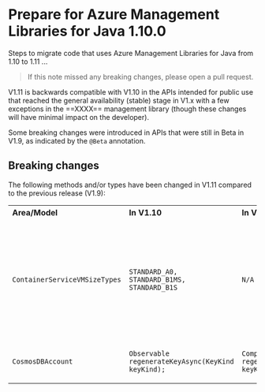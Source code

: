 # Prepare for Azure Management Libraries for Java 1.10.0 #

Steps to migrate code that uses Azure Management Libraries for Java from 1.10 to 1.11 ...

> If this note missed any breaking changes, please open a pull request.


V1.11 is backwards compatible with V1.10 in the APIs intended for public use that reached the general availability (stable) stage in V1.x with a few exceptions in the ==XXXX== management library (though these changes will have minimal impact on the developer). 

Some breaking changes were introduced in APIs that were still in Beta in V1.9, as indicated by the `@Beta` annotation.


## Breaking changes

The following methods and/or types have been changed in V1.11 compared to the previous release (V1.9):

<table>
  <tr>
    <th align=left>Area/Model</th>
    <th align=left>In V1.10</th>
    <th align=left>In V1.11</th>
    <th align=left>Remarks</th>
    <th align=left>Ref</th>
  </tr>
  <tr>
    <td><code>ContainerServiceVMSizeTypes</code></td>
    <td><code>STANDARD_A0, STANDARD_B1MS, STANDARD_B1S</code></td>
    <td><code>N/A</code></td>
    <td>These container service VM size types are removed but since it's an expandable enum these values can be manually instantiated.</code></td>
    <td><a href="https://github.com/Azure/azure-libraries-for-java/pull/460">PR #460</a></td>
  </tr>
  <tr>
    <td><code>CosmosDBAccount</code></td>
    <td><code>Observable<Void> regenerateKeyAsync(KeyKind keyKind);</code></td>
    <td><code>Completable regenerateKeyAsync(KeyKind keyKind);</code></td>
    <td>Return type is changed to Completable</code></td>
    <td><a href="https://github.com/Azure/azure-libraries-for-java/pull/457">PR #457</a></td>
  </tr>
</table>

